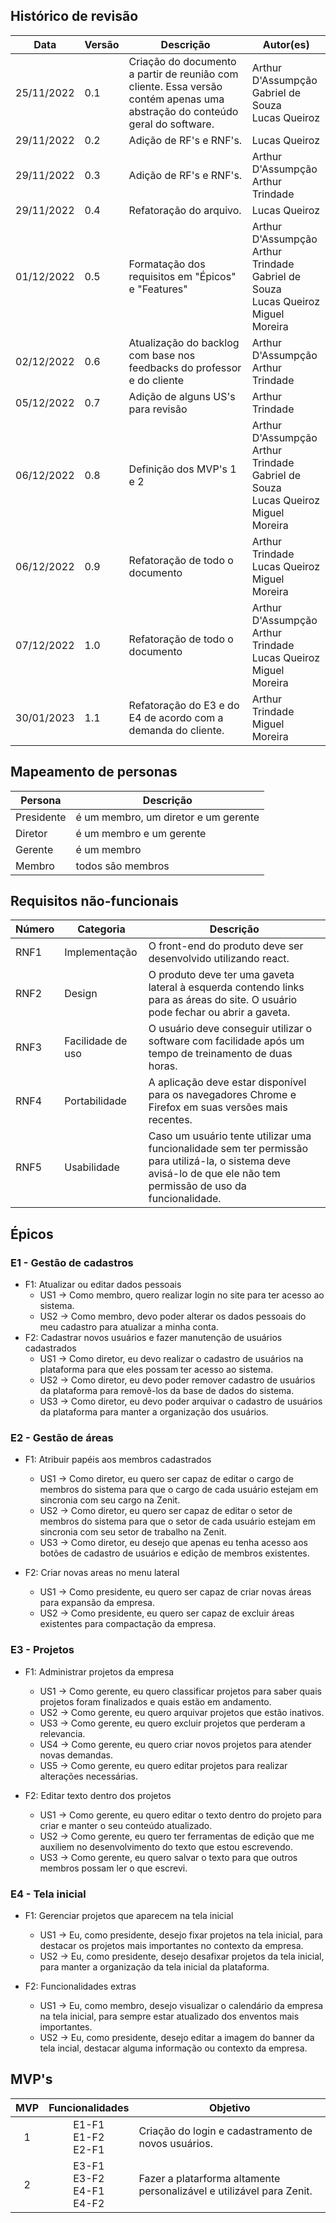 ## Histórico de revisão

| Data       | Versão | Descrição | Autor(es) |
| ---------- | ------ | --------- | --------  |
| 25/11/2022 | 0.1 | Criação do documento a partir de reunião com cliente. Essa versão contém apenas uma abstração do conteúdo geral do software. | Arthur D'Assumpção<br>Gabriel de Souza<br>Lucas Queiroz|
| 29/11/2022 | 0.2 | Adição de RF's e RNF's. | Lucas Queiroz |
| 29/11/2022 | 0.3 | Adição de RF's e RNF's. | Arthur D'Assumpção<br>Arthur Trindade |
| 29/11/2022 | 0.4 | Refatoração do arquivo. | Lucas Queiroz |
| 01/12/2022 | 0.5 | Formatação dos requisitos em "Épicos" e "Features" | Arthur D'Assumpção<br>Arthur Trindade<br>Gabriel de Souza<br>Lucas Queiroz<br>Miguel Moreira |
| 02/12/2022 | 0.6 | Atualização do backlog com base nos feedbacks do professor e do cliente | Arthur D'Assumpção<br>Arthur Trindade |
| 05/12/2022 | 0.7 | Adição de alguns US's para revisão | Arthur Trindade |
| 06/12/2022 | 0.8 | Definição dos MVP's 1 e 2 | Arthur D'Assumpção<br>Arthur Trindade<br>Gabriel de Souza<br>Lucas Queiroz<br>Miguel Moreira |
| 06/12/2022 | 0.9 | Refatoração de todo o documento | Arthur Trindade<br>Lucas Queiroz<br>Miguel Moreira |
| 07/12/2022 | 1.0 | Refatoração de todo o documento | Arthur D'Assumpção<br>Arthur Trindade<br>Lucas Queiroz<br>Miguel Moreira |
| 30/01/2023 | 1.1 | Refatoração do E3 e do E4 de acordo com a demanda do cliente. | Arthur Trindade<br>Miguel Moreira |


## Mapeamento de personas

| Persona      | Descrição |
| ---------- | ------ |
| Presidente | é um membro, um diretor e um gerente|
| Diretor | é um membro e um gerente|
| Gerente | é um membro |
| Membro | todos são membros |

## Requisitos não-funcionais

| Número | Categoria         | Descrição                                                    |
| ------ | ----------------- | ------------------------------------------------------------ |
| RNF1   | Implementação     | O front-end do produto deve ser desenvolvido utilizando react. |
| RNF2   | Design            | O produto deve ter uma gaveta lateral à esquerda contendo links para as áreas do site. O usuário pode fechar ou abrir a gaveta. |
| RNF3   | Facilidade de uso | O usuário deve conseguir utilizar o software com facilidade após um tempo de treinamento de duas horas. |
| RNF4   | Portabilidade     | A aplicação deve estar disponível para os navegadores Chrome e Firefox em suas versões mais recentes. |
| RNF5   | Usabilidade       | Caso um usuário tente utilizar uma funcionalidade sem ter permissão para utilizá-la, o sistema deve avisá-lo de que ele não tem permissão de uso da funcionalidade. |

## Épicos

### E1 - Gestão de cadastros
- F1: Atualizar ou editar dados pessoais
    - US1 -> Como membro, quero realizar login no site para ter acesso ao sistema.
    - US2 -> Como membro, devo poder alterar os dados pessoais do meu cadastro para atualizar a minha conta.
- F2: Cadastrar novos usuários e fazer manutenção de usuários cadastrados
    - US1 -> Como diretor, eu devo realizar o cadastro de usuários na plataforma para que eles possam ter acesso ao sistema.
    - US2 -> Como diretor, eu devo poder remover cadastro de usuários da plataforma para removê-los da base de dados do sistema.
    - US3 -> Como diretor, eu devo poder arquivar o cadastro de usuários da plataforma para manter a organização dos usuários.

### E2 - Gestão de áreas 

- F1: Atribuir papéis aos membros cadastrados
    - US1 -> Como diretor, eu quero ser capaz de editar o cargo de membros do sistema para que o cargo de cada usuário estejam em sincronia com seu cargo na Zenit.
    - US2 -> Como diretor, eu quero ser capaz de editar o setor de membros do sistema para que o setor de cada usuário estejam em sincronia com seu setor de trabalho na Zenit.
    - US3 -> Como diretor, eu desejo que apenas eu tenha acesso aos botões de cadastro de usuários e edição de membros existentes.

- F2: Criar novas areas no menu lateral
    - US1 -> Como presidente, eu quero ser capaz de criar novas áreas para expansão da empresa.
    - US2 -> Como presidente, eu quero ser capaz de excluir áreas existentes para compactação da empresa.

### E3 - Projetos

- F1: Administrar projetos da empresa
    - US1 -> Como gerente, eu quero classificar projetos para saber quais projetos foram finalizados e quais estão em andamento.
    - US2 -> Como gerente, eu quero arquivar projetos que estão inativos.
    - US3 -> Como gerente, eu quero excluir projetos que perderam a relevancia.
    - US4 -> Como gerente, eu quero criar novos projetos para atender novas demandas.
    - US5 -> Como gerente, eu quero editar projetos para realizar alterações necessárias.

- F2: Editar texto dentro dos projetos
    - US1 -> Como gerente, eu quero editar o texto dentro do projeto para criar e manter o seu conteúdo atualizado. 
    - US2 -> Como gerente, eu quero ter ferramentas de edição que me auxiliem no desenvolvimento do texto que estou escrevendo.
    - US3 -> Como gerente, eu quero salvar o texto para que outros membros possam ler o que escrevi.

### E4 - Tela inicial

- F1: Gerenciar projetos que aparecem na tela inicial
    - US1 -> Eu, como presidente, desejo fixar projetos na tela inicial, para destacar os projetos mais importantes no contexto da empresa.
    - US2 -> Eu, como presidente, desejo desafixar projetos da tela inicial, para manter a organização da tela inicial da plataforma. 
    
- F2: Funcionalidades extras
    - US1 -> Eu, como membro, desejo visualizar o calendário da empresa na tela inicial, para sempre estar atualizado dos enventos mais importantes.
    - US2 -> Eu, como presidente, desejo editar a imagem do banner da tela incial, destacar alguma informação ou contexto da empresa.

## MVP's

| MVP | Funcionalidades | Objetivo |
| :---: | :--------------------------: | -------- |
| 1 | E1-F1<br>E1-F2<br>E2-F1 | Criação do login e cadastramento de novos usuários. |
| 2 | E3-F1<br>E3-F2<br>E4-F1<br>E4-F2  | Fazer a platarforma altamente personalizável e utilizável para Zenit. |
